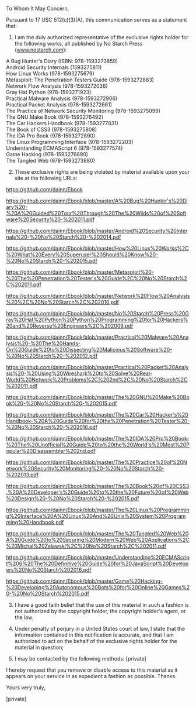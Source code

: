To Whom It May Concern,

Pursuant to 17 USC 512(c)(3)(A), this communication serves as a
statement that:

1. I am the duly authorized representative of the exclusive rights
holder for the following works, all published by No Starch Press
(www.nostarch.com):  

A Bug Hunter's Diary (ISBN: 978-1593273859)  
Android Security Internals (1593275811)  
How Linux Works (978-1593275679)  
Metasploit: The Penetration Testers Guide (978-1593272883)  
Network Flow Analysis (978-1593272036)   
Gray Hat Python (978-1593271923)  
Practical Malware Analysis (978-1593272906)  
Practical Packet Analysis (978-1593272661)  
The Practice of Network Security Monitoring (978-1593275099)  
The GNU Make Book (978-1593276492)  
The Car Hackers Handbook (978-1593277031)  
The Book of CSS3 (978-1593275808)   
The IDA Pro Book (978-1593272890)  
The Linux Programming Interface (978-1593272203)  
Understanding ECMAScript 6 (978-1593277574)  
Game Hacking (978-1593276690)  
The Tangled Web (978-1593273880)  

2. These exclusive rights are being violated by material available
upon your site at the following URLs:

https://github.com/dainn/Ebook  

https://github.com/dainn/Ebook/blob/master/A%20Bug%20Hunter's%20Diary%20-%20A%20Guided%20Tour%20Through%20The%20Wilds%20of%20Software%20Security%20-%202011.pdf  

https://github.com/dainn/Ebook/blob/master/Android%20Security%20Internals%20-%20No%20Starch%20-%202014.pdf  

https://github.com/dainn/Ebook/blob/master/How%20Linux%20Works%2C%20What%20Every%20Superuser%20Should%20Know%20-%20No%20Starch%20-%202015.pdf  

https://github.com/dainn/Ebook/blob/master/Metasploit%20-%20The%20Penetration%20Tester's%20Guide%2C%20No%20Starch%2C%202011.pdf  

https://github.com/dainn/Ebook/blob/master/Network%20Flow%20Analysis%20%2C%20No%20Starch%2C%202010.pdf  

https://github.com/dainn/Ebook/blob/master/No%20Starch%20Press%20Gray%20Hat%20Python%20Python%20Programming%20for%20Hackers%20and%20Reverse%20Engineers%2C%202009.pdf  

https://github.com/dainn/Ebook/blob/master/Practical%20Malware%20Analysis%20-%20The%20Hands-On%20Guide%20to%20Dissecting%20Malicious%20Software%20-%20No%20Starch%20-%202012.pdf  

https://github.com/dainn/Ebook/blob/master/Practical%20Packet%20Analysis%20-%20Using%20Wireshark%20to%20Solve%20Real-World%20Network%20Problems%2C%202nd%2C%20No%20Starch%2C%202011.pdf  

https://github.com/dainn/Ebook/blob/master/The%20GNU%20Make%20Book%20-%20No%20Starch%20-%202015.pdf  

https://github.com/dainn/Ebook/blob/master/The%20Car%20Hacker's%20Handbook-%20A%20Guide%20for%20the%20Penetration%20Tester%20-%20No%20Starch%20-%202016.pdf  

https://github.com/dainn/Ebook/blob/master/The%20IDA%20Pro%20Book-%20The%20Unofficial%20Guide%20to%20the%20World's%20Most%20Popular%20Disassembler%202nd.pdf  

https://github.com/dainn/Ebook/blob/master/The%20Practice%20of%20Network%20Security%20Monitoring%20-%20No%20Starch%20-%202013.pdf  

https://github.com/dainn/Ebook/blob/master/The%20Book%20of%20CSS3.%20A%20Developer's%20Guide%20to%20the%20Future%20of%20Web%20Design%20-%20No%20Starch%20-%202015.pdf  

https://github.com/dainn/Ebook/blob/master/The%20Linux%20Programming%20Interface%20A%20Linux%20And%20Unix%20System%20Programming%20Handbook.pdf  

https://github.com/dainn/Ebook/blob/master/The%20Tangled%20Web%20A%20Guide%20to%20Securing%20Modern%20Web%20Applications%2C%20Michal%20Zalewski%2C%20No%20Starch%2C%202011.pdf  

https://github.com/dainn/Ebook/blob/master/Understanding%20ECMAScript%206%20The%20Definitive%20Guide%20for%20JavaScript%20Developers%20No%20Starch%202016.pdf  

https://github.com/dainn/Ebook/blob/master/Game%20Hacking-%20Developing%20Autonomous%20Bots%20for%20Online%20Games%20-%20No%20Starch%202015.pdf  

3. I have a good faith belief that the use of this material in such a
fashion is not authorized by the copyright holder, the copyright
holder's agent, or the law;  

4. Under penalty of perjury in a United States court of law, I state
that the information contained in this notification is accurate, and
that I am authorized to act on the behalf of the exclusive rights holder
for the material in question;  

5. I may be contacted by the following methods: [private]  

I hereby request that you remove or disable access to this material as
it appears on your service in as expedient a fashion as possible. Thanks.  

Yours very truly,

[private]  
